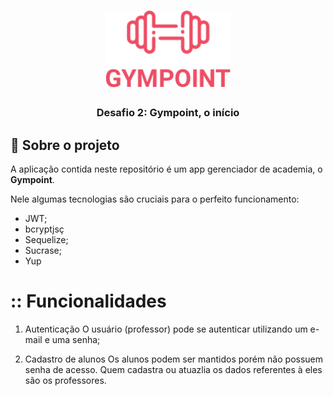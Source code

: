 <h1 align="center">
  <img alt="Gympoint" title="Gympoint" src="./logo.png" width="200px" />
</h1>

<h3 align="center">
  Desafio 2: Gympoint, o início
</h3>

## :rocket: Sobre o projeto

A aplicação contida neste repositório é um app gerenciador de academia, o **Gympoint**.

Nele algumas tecnologias são cruciais para o perfeito funcionamento:
- JWT;
- bcryptjsç
- Sequelize;
- Sucrase;
- Yup

# :: Funcionalidades
1. Autenticação
O usuário (professor) pode se autenticar utilizando um e-mail e uma senha;

2. Cadastro de alunos
Os alunos podem ser mantidos porém não possuem senha de acesso. Quem cadastra ou atuazlia os dados referentes à eles são os professores.
